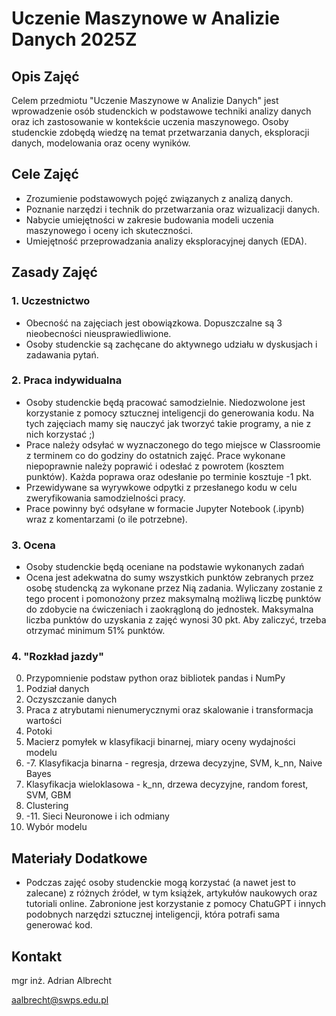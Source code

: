 # Uczenie Maszynowe w Analizie Danych 2025Z

## Opis Zajęć
Celem przedmiotu "Uczenie Maszynowe w Analizie Danych" jest wprowadzenie osób studenckich w podstawowe techniki analizy danych oraz ich zastosowanie w kontekście uczenia maszynowego. Osoby studenckie zdobędą wiedzę na temat przetwarzania danych, eksploracji danych, modelowania oraz oceny wyników.

## Cele Zajęć
- Zrozumienie podstawowych pojęć związanych z analizą danych.
- Poznanie narzędzi i technik do przetwarzania oraz wizualizacji danych.
- Nabycie umiejętności w zakresie budowania modeli uczenia maszynowego i oceny ich skuteczności.
- Umiejętność przeprowadzania analizy eksploracyjnej danych (EDA).

## Zasady Zajęć

### 1. Uczestnictwo
- Obecność na zajęciach jest obowiązkowa. Dopuszczalne są 3 nieobecności nieusprawiedliwione.
- Osoby studenckie są zachęcane do aktywnego udziału w dyskusjach i zadawania pytań.

### 2. Praca indywidualna
- Osoby studenckie będą pracować samodzielnie. Niedozwolone jest korzystanie z pomocy sztucznej inteligencji do generowania kodu. Na tych zajęciach mamy się nauczyć jak tworzyć takie programy, a nie z nich korzystać ;)
- Prace należy odsyłać w wyznaczonego do tego miejsce w Classroomie z terminem co do godziny do ostatnich zajęć. Prace wykonane niepoprawnie należy poprawić i odesłać z powrotem (kosztem punktów). Każda poprawa oraz odesłanie po terminie kosztuje -1 pkt.
- Przewidywane sa wyrywkowe odpytki z przesłanego kodu w celu zweryfikowania samodzielności pracy.
 - Prace powinny być odsyłane w formacie Jupyter Notebook (.ipynb) wraz z komentarzami (o ile potrzebne).

### 3. Ocena
- Osoby studenckie będą oceniane na podstawie wykonanych zadań
- Ocena jest adekwatna do sumy wszystkich punktów zebranych przez osobę studencką za wykonane przez Nią zadania. Wyliczany zostanie z tego procent i pomonożony przez maksymalną możliwą liczbę punktów do zdobycie na ćwiczeniach i zaokrągloną do jednostek. Maksymalna liczba punktów do uzyskania z zajęć wynosi 30 pkt. Aby zaliczyć, trzeba otrzymać minimum 51% punktów.

### 4. "Rozkład jazdy"
0. Przypomnienie podstaw python oraz bibliotek pandas i NumPy
1. Podział danych
2. Oczyszczanie danych
3. Praca z atrybutami nienumerycznymi oraz skalowanie i transformacja wartości
4. Potoki
5. Macierz pomyłek w klasyfikacji binarnej, miary oceny wydajności modelu
6. -7. Klasyfikacja binarna - regresja, drzewa decyzyjne, SVM, k_nn, Naive Bayes
8. Klasyfikacja wieloklasowa - k_nn, drzewa decyzyjne, random forest, SVM, GBM
9. Clustering
10. -11. Sieci Neuronowe i ich odmiany
12. Wybór modelu

## Materiały Dodatkowe
- Podczas zajęć osoby studenckie mogą korzystać (a nawet jest to zalecane) z różnych źródeł, w tym książek, artykułów naukowych oraz tutoriali online. Zabronione jest korzystanie z pomocy ChatuGPT i innych podobnych narzędzi sztucznej inteligencji, która potrafi sama generować kod.

## Kontakt
mgr inż. Adrian Albrecht <br>

[aalbrecht@swps.edu.pl](mailto:aalbrecht@swps.edu.pl)
